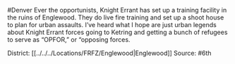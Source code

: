 #Denver 
Ever the opportunists, Knight Errant has set up a training facility in the ruins of Englewood. They do live fire training and set up a shoot house to plan for urban assaults. I’ve heard what I hope are just urban legends about Knight Errant forces going to Ketring and getting a bunch of refugees to serve as “OPFOR,” or “opposing forces.


District: [[../../../Locations/FRFZ/Englewood|Englewood]]
Source: #6th 